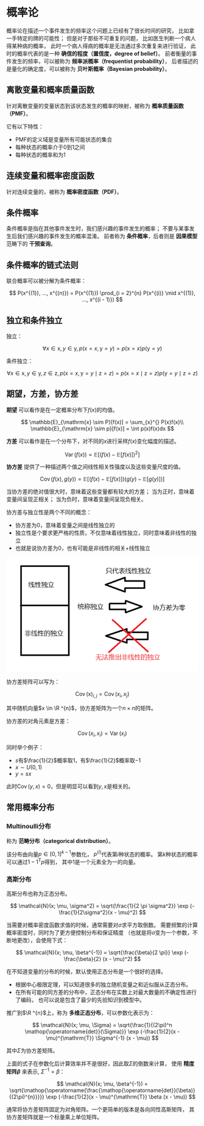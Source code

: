# 概率论

概率论在描述一个事件发生的频率这个问题上已经有了很长时间的研究，
比如拿一手特定的牌的可能性；
但是对于那些不可重复的问题，
比如医生判断一个病人得某种病的概率，
此时一个病人得病的概率是无法通过多次重复来进行验证，
此时的概率代表的是一种 **确信的程度（置信度，degree of belief）**。
前者衡量的事件发生的频率，可以被称为 **频率派概率（frequentist probability）**，
后者描述的是量化的确定度，可以被称为 **贝叶斯概率（Bayesian probability）**。

## 离散变量和概率质量函数

针对离散变量的变量状态到该状态发生的概率的映射，被称为 **概率质量函数（PMF）**。

它有以下特性：

- PMF的定义域是变量所有可能状态的集合
- 每种状态的概率介于0到1之间
- 每种状态的概率和为1


## 连续变量和概率密度函数

针对连续变量的，被称为 **概率密度函数（PDF）**。

## 条件概率

条件概率是指在其他事件发生时，我们感兴趣的事件发生的概率；
不要与某事发生后我们感兴趣的事件发生的概率混淆。
前者称为 **条件概率**，后者则是 **因果模型** 范畴下的 **干预查询**。

## 条件概率的链式法则

联合概率可以被分解为条件概率：

$$
P(x^{(1)}, ..., x^{(n)})
= P(x^{(1)}) \prod_{i = 2}^{n} P(x^{(i)} \mid x^{(1)}, ..., x^{(i - 1)}) 
$$ 

## 独立和条件独立

独立：

$$
\forall x \in \mathrm{x}, y \in \mathrm{y}, 
p(\mathrm{x} = x, \mathrm{y} = y) = p(\mathrm{x} = x) p(\mathrm{y} = y)
$$ 

条件独立：

$$
\forall x \in \mathrm{x}, y \in \mathrm{y}, z \in \mathrm{z},
p(\mathrm{x} = x, \mathrm{y} = y  \mid \mathrm{z} = z)
= p(\mathrm{x} = x  \mid \mathrm{z} = z) p(\mathrm{y} = y \mid \mathrm{z} = z)
$$ 

## 期望，方差，协方差

**期望** 可以看作是在一定概率分布下$f(x)$的均值。

$$
\mathbb{E}_{\mathrm{x} \sim P}[f(x)] = \sum_{x}^{} P(x)f(x)\\
\mathbb{E}_{\mathrm{x} \sim p}[f(x)] = \int p(x)f(x)dx
$$ 

**方差** 可以看作是在一个分布下，对不同的$x$进行采样$f(x)$变化幅度的描述。

$$
\mathop{\operatorname{Var}}(f(x)) = \mathbb{E}[(f(x) - \mathbb{E}[f(x)])^2]
$$ 

**协方差** 提供了一种描述两个值之间线性相关性强度以及这些变量尺度的值。

$$
\mathop{\operatorname{Cov}}(f(x), g(y)) = \mathbb{E}[(f(x) - \mathbb{E}[f(x)])
(g(y) - \mathbb{E}[g(y)])]
$$ 

当协方差的绝对值很大时，意味着这些变量都有较大的方差；
当为正时，意味着变量间呈现正相关；
当为负时，意味着变量间呈现负相关。

协方差与独立性是两个不同的概念：

- 协方差为0，意味着变量之间是线性独立的
- 独立性是个要求更严格的性质，不仅意味着线性独立，同时意味着非线性的独立
- 也就是说协方差为0，也有可能是非线性的相关+线性独立

![cov&dependence](pic/cov&dependence.png)

协方差矩阵可以写为：

$$
\mathop{\operatorname{Cov}}(\mathrm{x})_{i, j} = \mathop{\operatorname{Cov}}(x_{i}, x_{j})
$$ 

其中随机向量$x \in \R ^{n}$，协方差矩阵为一个$n \times n$的矩阵。

协方差的对角元素是方差：

$$
\mathop{\operatorname{Cov}}(x_{i}, x_{i}) = \mathop{\operatorname{Var}}(x_{i})
$$ 

同时举个例子：

- $s$有$\frac{1}{2}$概率取$1$，有$\frac{1}{2}$概率取$-1$
- $x \sim U(0, 1)$
- $y = sx$

此时$\mathop{\operatorname{Cov}}(y, x) = 0$，但是明显可以看到$y, x$是相关的。

## 常用概率分布

### Multinoulli分布

称为 **范畴分布（categorical distribution）**。

该分布由向量$p \in [0, 1]^{k-1}$参数化，
$p^{(i)}$代表第$i$种状态的概率。
第$k$种状态的概率可以通过$1 - 1^{\mathrm{T}}p$得到，
其中$1$是一个元素全为一的向量。

### 高斯分布

高斯分布也称为正态分布。

$$
\mathcal{N}(x; \mu, \sigma^2) = \sqrt{\frac{1}{2 \pi \sigma^2}} 
\exp (-\frac{1}{2\sigma^2}(x - \mu)^2)
$$ 

当需要对概率密度函数求值的时候，通常需要对$\sigma$求平方取倒数。
需要频繁的计算概率密度时，同时为了更方便控制分布和保证精度
（也就是将$\sigma$变为一个参数，不断地更改），会使用下式：

$$
\mathcal{N}(x; \mu, \beta^{-1}) = 
\sqrt{\frac{\beta}{2 \pi}} \exp (-\frac{\beta}{2} (x - \mu)^2)
$$ 

在不知道变量的分布的时候，默认使用正态分布是一个很好的选择。
- 根据中心极限定理，可以知道很多的独立随机变量之和近似服从正态分布。
- 在所有可能的同方差的分布中，正态分布在实数上对最大数量的不确定性进行了编码，
也可以说是包含了最少的先验知识到模型中。

推广到$\R ^{n}$上，称为 **多维正态分布**，可以参数化表示为：

$$
\mathcal{N}(x; \mu, \Sigma) = 
\sqrt{\frac{1}{(2\pi)^n \mathop{\operatorname{det}}(\Sigma)}} 
\exp (-\frac{1}{2}(x - \mu)^{\mathrm{T}} \Sigma^{-1} (x - \mu))
$$ 

其中$\Sigma$为协方差矩阵。

上面的式子在参数化后计算效率并不是很好，因此取$\Sigma$的倒数来计算，
使用 **精度矩阵$\beta$** 来表示, $\Sigma^{-1} = \beta$：

$$
\mathcal{N}(x; \mu, \beta^{-1}) = 
\sqrt{\mathop{\operatorname{\frac{\mathop{\operatorname{det}}(\beta)}{(2\pi)^{n}}}}} 
\exp (-\frac{1}{2}(x - \mu)^{\mathrm{T}} \beta (x - \mu))
$$ 

通常将协方差矩阵固定为对角矩阵。一个更简单的版本是各向同性高斯矩阵，
其协方差矩阵就是一个标量乘上单位矩阵。
